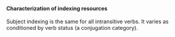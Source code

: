 #### Characterization of indexing resources

Subject indexing is the same for all intransitive verbs. It varies as
conditioned by verb status (a conjugation category).

